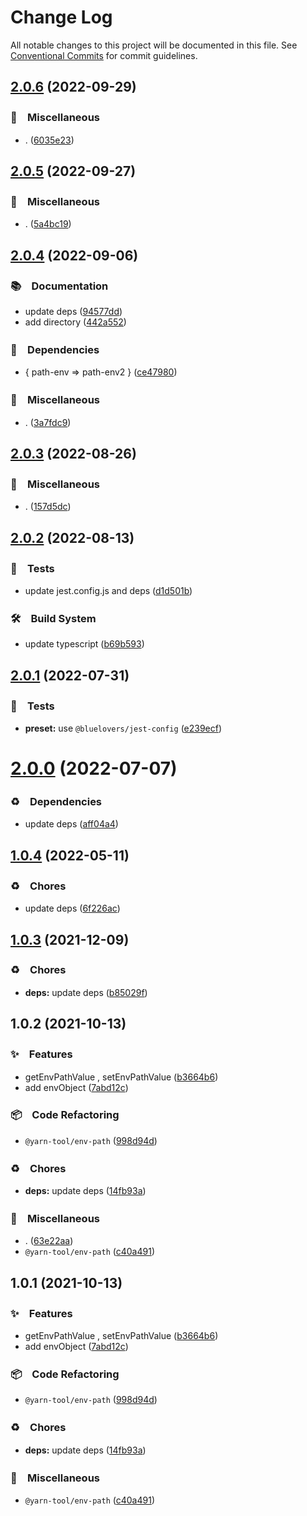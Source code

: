 # Change Log

All notable changes to this project will be documented in this file.
See [Conventional Commits](https://conventionalcommits.org) for commit guidelines.

## [2.0.6](https://github.com/bluelovers/ws-yarn-workspaces/compare/@yarn-tool/env-path@2.0.5...@yarn-tool/env-path@2.0.6) (2022-09-29)



### 🔖　Miscellaneous

* . ([6035e23](https://github.com/bluelovers/ws-yarn-workspaces/commit/6035e2399f4f5a5f5e5ac56309b6dc37ffe91389))



## [2.0.5](https://github.com/bluelovers/ws-yarn-workspaces/compare/@yarn-tool/env-path@2.0.4...@yarn-tool/env-path@2.0.5) (2022-09-27)



### 🔖　Miscellaneous

* . ([5a4bc19](https://github.com/bluelovers/ws-yarn-workspaces/commit/5a4bc19a0a279a49e752d776279165e14c402427))



## [2.0.4](https://github.com/bluelovers/ws-yarn-workspaces/compare/@yarn-tool/env-path@2.0.3...@yarn-tool/env-path@2.0.4) (2022-09-06)



### 📚　Documentation

* update deps ([94577dd](https://github.com/bluelovers/ws-yarn-workspaces/commit/94577dd1dcf59585177b59ecf1e7e289a3b87758))
* add directory ([442a552](https://github.com/bluelovers/ws-yarn-workspaces/commit/442a55232619f7fe2b9bad6f8eccfffc4f8f47d2))


### 📌　Dependencies

* { path-env => path-env2 } ([ce47980](https://github.com/bluelovers/ws-yarn-workspaces/commit/ce47980f531d443f97fb00dc35aa4739eb8be968))


### 🔖　Miscellaneous

* . ([3a7fdc9](https://github.com/bluelovers/ws-yarn-workspaces/commit/3a7fdc924ada93b1d0ac0160f8d77e46ff060588))



## [2.0.3](https://github.com/bluelovers/ws-yarn-workspaces/compare/@yarn-tool/env-path@2.0.2...@yarn-tool/env-path@2.0.3) (2022-08-26)



### 🔖　Miscellaneous

* . ([157d5dc](https://github.com/bluelovers/ws-yarn-workspaces/commit/157d5dc8959261d9326f6e633987182898ae9670))



## [2.0.2](https://github.com/bluelovers/ws-yarn-workspaces/compare/@yarn-tool/env-path@2.0.1...@yarn-tool/env-path@2.0.2) (2022-08-13)


### 🚨　Tests

* update jest.config.js and deps ([d1d501b](https://github.com/bluelovers/ws-yarn-workspaces/commit/d1d501ba059130bd8f90e6eaa266084110698011))


### 🛠　Build System

* update typescript ([b69b593](https://github.com/bluelovers/ws-yarn-workspaces/commit/b69b593d511d9d4e246513dc1d69721150b9cfe8))





## [2.0.1](https://github.com/bluelovers/ws-yarn-workspaces/compare/@yarn-tool/env-path@2.0.0...@yarn-tool/env-path@2.0.1) (2022-07-31)


### 🚨　Tests

* **preset:** use `@bluelovers/jest-config` ([e239ecf](https://github.com/bluelovers/ws-yarn-workspaces/commit/e239ecf606d82930c6036ec1241bf3b4a1095423))





# [2.0.0](https://github.com/bluelovers/ws-yarn-workspaces/compare/@yarn-tool/env-path@1.0.4...@yarn-tool/env-path@2.0.0) (2022-07-07)


### ♻️　Dependencies

* update deps ([aff04a4](https://github.com/bluelovers/ws-yarn-workspaces/commit/aff04a47e24f963121cf893a03a5b92dfcb6b720))





## [1.0.4](https://github.com/bluelovers/ws-yarn-workspaces/compare/@yarn-tool/env-path@1.0.3...@yarn-tool/env-path@1.0.4) (2022-05-11)


### ♻️　Chores

* update deps ([6f226ac](https://github.com/bluelovers/ws-yarn-workspaces/commit/6f226acfd22f0b213eaa8a84886f8391284b1fcf))





## [1.0.3](https://github.com/bluelovers/ws-yarn-workspaces/compare/@yarn-tool/env-path@1.0.2...@yarn-tool/env-path@1.0.3) (2021-12-09)


### ♻️　Chores

* **deps:** update deps ([b85029f](https://github.com/bluelovers/ws-yarn-workspaces/commit/b85029f4c0943e70373c4990597147b7f939600a))





## 1.0.2 (2021-10-13)


### ✨　Features

* getEnvPathValue , setEnvPathValue ([b3664b6](https://github.com/bluelovers/ws-yarn-workspaces/commit/b3664b6a3f605f331e5a027cbb87eb423fa63c59))
* add envObject ([7abd12c](https://github.com/bluelovers/ws-yarn-workspaces/commit/7abd12c320e85bd9080e9f674e18d6622c4c29bf))


### 📦　Code Refactoring

* `@yarn-tool/env-path` ([998d94d](https://github.com/bluelovers/ws-yarn-workspaces/commit/998d94d5114b7979e087eb5cdd13ff356bcb70c0))


### ♻️　Chores

* **deps:** update deps ([14fb93a](https://github.com/bluelovers/ws-yarn-workspaces/commit/14fb93abf9407f9eb230ed1282a8bd6c093c67aa))


### 🔖　Miscellaneous

* . ([63e22aa](https://github.com/bluelovers/ws-yarn-workspaces/commit/63e22aa01cf59659e0c5eeecb9b08aa17e83a9b2))
* `@yarn-tool/env-path` ([c40a491](https://github.com/bluelovers/ws-yarn-workspaces/commit/c40a49104bd2a8f6562f8baca83aedbe755fb2a5))





## 1.0.1 (2021-10-13)


### ✨　Features

* getEnvPathValue , setEnvPathValue ([b3664b6](https://github.com/bluelovers/ws-yarn-workspaces/commit/b3664b6a3f605f331e5a027cbb87eb423fa63c59))
* add envObject ([7abd12c](https://github.com/bluelovers/ws-yarn-workspaces/commit/7abd12c320e85bd9080e9f674e18d6622c4c29bf))


### 📦　Code Refactoring

* `@yarn-tool/env-path` ([998d94d](https://github.com/bluelovers/ws-yarn-workspaces/commit/998d94d5114b7979e087eb5cdd13ff356bcb70c0))


### ♻️　Chores

* **deps:** update deps ([14fb93a](https://github.com/bluelovers/ws-yarn-workspaces/commit/14fb93abf9407f9eb230ed1282a8bd6c093c67aa))


### 🔖　Miscellaneous

* `@yarn-tool/env-path` ([c40a491](https://github.com/bluelovers/ws-yarn-workspaces/commit/c40a49104bd2a8f6562f8baca83aedbe755fb2a5))

